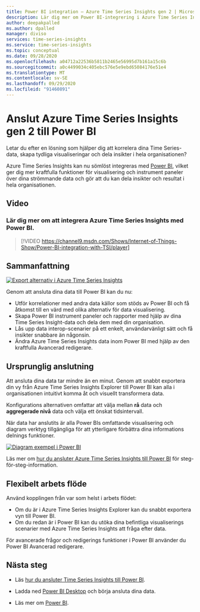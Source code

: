 ```yaml
---
title: Power BI integration – Azure Time Series Insights gen 2 | Microsoft Docs
description: Lär dig mer om Power BI-integrering i Azure Time Series Insight.
author: deepakpalled
ms.author: dpalled
manager: diviso
services: time-series-insights
ms.service: time-series-insights
ms.topic: conceptual
ms.date: 09/28/2020
ms.openlocfilehash: a04712a22536b5811b2465e56995d7b161a15c6b
ms.sourcegitcommit: a0c4499034c405ebc576e5e9ebd65084176e51e4
ms.translationtype: MT
ms.contentlocale: sv-SE
ms.lasthandoff: 09/29/2020
ms.locfileid: "91460891"
---
```

# <a name="connect-azure-time-series-insights-gen-2-to-power-bi"></a>Anslut Azure Time Series Insights gen 2 till Power BI  

Letar du efter en lösning som hjälper dig att korrelera dina Time Series-data, skapa tydliga visualiseringar och dela insikter i hela organisationen?

Azure Time Series Insights kan nu sömlöst integreras med [Power BI](https://powerbi.microsoft.com/), vilket ger dig mer kraftfulla funktioner för visualisering och instrument paneler över dina strömmande data och gör att du kan dela insikter och resultat i hela organisationen.

## <a name="video"></a>Video

### <a name="learn-more-about-integrating-azure-time-series-insights-with-power-bibr"></a>Lär dig mer om att integrera Azure Time Series Insights med Power BI.</br>

> [!VIDEO https://channel9.msdn.com/Shows/Internet-of-Things-Show/Power-BI-integration-with-TSI/player]

## <a name="summary"></a>Sammanfattning

   [![Export alternativ i Azure Time Series Insights](./media/concepts-connect-power-bi/tsi-power-bi-export-example.png)](./media/concepts-connect-power-bi/tsi-power-bi-export-example.png#lightbox)

Genom att ansluta dina data till Power BI kan du nu:

* Utför korrelationer med andra data källor som stöds av Power BI och få åtkomst till en värd med olika alternativ för data visualisering.
* Skapa Power BI instrument paneler och rapporter med hjälp av dina Time Series Insight-data och dela dem med din organisation.
* Lås upp data interop-scenarier på ett enkelt, användarvänligt sätt och få insikter snabbare än någonsin.
* Ändra Azure Time Series Insights data inom Power BI med hjälp av den kraftfulla Avancerad redigerare.

## <a name="native-connector"></a>Ursprunglig anslutning

Att ansluta dina data tar mindre än en minut. Genom att snabbt exportera din vy från Azure Time Series Insights Explorer till Power BI kan alla i organisationen intuitivt komma åt och visuellt transformera data.

Konfigurations alternativen omfattar att välja mellan **rå** data och **aggregerade nivå** data och välja ett önskat tidsintervall.

När data har anslutits är alla Power BIs omfattande visualisering och diagram verktyg tillgängliga för att ytterligare förbättra dina informations delnings funktioner.

   [![Diagram exempel i Power BI](./media/concepts-connect-power-bi/power-bi-tsi-example.png)](./media/concepts-connect-power-bi/power-bi-tsi-example.png#lightbox)

Läs mer om [hur du ansluter Azure Time Series Insights till Power BI](./how-to-connect-power-bi.md) för steg-för-steg-information.

## <a name="flexible-workflow"></a>Flexibelt arbets flöde

Använd kopplingen från var som helst i arbets flödet:

* Om du är i Azure Time Series Insights Explorer kan du snabbt exportera vyn till Power BI.
* Om du redan är i Power BI kan du utöka dina befintliga visualiserings scenarier med Azure Time Series Insights att fråga efter data.

För avancerade frågor och redigerings funktioner i Power BI använder du Power BI Avancerad redigerare.

## <a name="next-steps"></a>Nästa steg

* Läs [hur du ansluter Time Series Insights till Power BI](./how-to-connect-power-bi.md).

* Ladda ned [Power BI Desktop](https://powerbi.microsoft.com/desktop/) och börja ansluta dina data.

* Läs mer om [Power BI](https://docs.microsoft.com/power-bi/).
